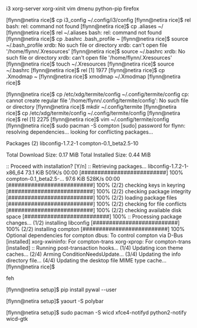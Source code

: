 i3
xorg-server
xorg-xinit
vim
dmenu
python-pip
firefox

[flynn@netira rice]$ cp i3_config ~/.config/i3/config 
[flynn@netira rice]$ rel
bash: rel: command not found
[flynn@netira rice]$ cp .aliases ~/
[flynn@netira rice]$ rel ~/.aliases 
bash: rel: command not found
[flynn@netira rice]$ cp .bashrc .bash_profile ~
[flynn@netira rice]$ source ~/.bash_profile
xrdb: No such file or directory
xrdb: can't open file '/home/flynn/.Xresources'
[flynn@netira rice]$ source ~/.bashrc
xrdb: No such file or directory
xrdb: can't open file '/home/flynn/.Xresources'
[flynn@netira rice]$ touch ~/.Xresources
[flynn@netira rice]$ source ~/.bashrc
[flynn@netira rice]$ rel
[1] 1977
[flynn@netira rice]$ cp .Xmodmap ~
[flynn@netira rice]$ xmodmap ~/.Xmodmap 
[flynn@netira rice]$ 


[flynn@netira rice]$ cp /etc/xdg/termite/config ~/.config/termite/config
cp: cannot create regular file '/home/flynn/.config/termite/config': No such file or directory
[flynn@netira rice]$ mkdir ~/.config/termite
[flynn@netira rice]$ cp /etc/xdg/termite/config ~/.config/termite/config
[flynn@netira rice]$ rel
[1] 2275
[flynn@netira rice]$ vim ~/.config/termite/config 
[flynn@netira rice]$ sudo pacman -S compton
[sudo] password for flynn: 
resolving dependencies...
looking for conflicting packages...

Packages (2) libconfig-1.7.2-1  compton-0.1_beta2.5-10

Total Download Size:   0.17 MiB
Total Installed Size:  0.44 MiB

:: Proceed with installation? [Y/n] 
:: Retrieving packages...
 libconfig-1.7.2-1-x86_64   73.1 KiB   501K/s 00:00 [##########################] 100%
 compton-0.1_beta2.5-...    97.6 KiB   528K/s 00:00 [##########################] 100%
(2/2) checking keys in keyring                      [##########################] 100%
(2/2) checking package integrity                    [##########################] 100%
(2/2) loading package files                         [##########################] 100%
(2/2) checking for file conflicts                   [##########################] 100%
(2/2) checking available disk space                 [##########################] 100%
:: Processing package changes...
(1/2) installing libconfig                          [##########################] 100%
(2/2) installing compton                            [##########################] 100%
Optional dependencies for compton
    dbus: To control compton via D-Bus [installed]
    xorg-xwininfo: For compton-trans
    xorg-xprop: For compton-trans [installed]
:: Running post-transaction hooks...
(1/4) Updating icon theme caches...
(2/4) Arming ConditionNeedsUpdate...
(3/4) Updating the info directory file...
(4/4) Updating the desktop file MIME type cache...
[flynn@netira rice]$ 


feh

[flynn@netira setup]$ pip install pywal --user

[flynn@netira setup]$ yaourt -S polybar

[flynn@netira setup]$ sudo pacman -S wicd xfce4-notifyd python2-notify
wicd-gtk

